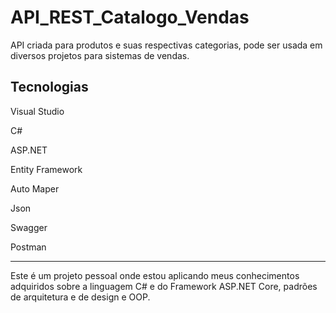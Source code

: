 # API_REST_Catalogo_Vendas
API criada para produtos e suas respectivas categorias, pode ser usada em diversos projetos para sistemas de vendas.

## Tecnologias

Visual Studio

C#

ASP.NET

Entity Framework

Auto Maper

Json

Swagger

Postman

---

Este é um projeto pessoal onde estou aplicando meus conhecimentos adquiridos sobre a linguagem C# e do Framework ASP.NET Core, padrões de arquitetura e de design e OOP.
